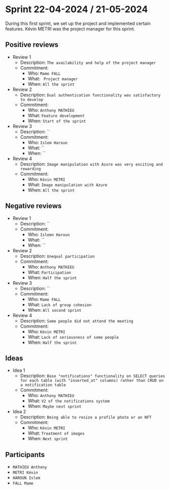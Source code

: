 # Sprint 22-04-2024 / 21-05-2024

During this first sprint, we set up the project and implemented certain features. Kévin METRI was the project manager for this sprint.

## Positive reviews

- Review 1
    - Description: `The availability and help of the project manager`
    - Commitment:
        - Who: `Mame FALL`
        - What: ` Project manager`
        - When: `All the sprint`
- Review 2
    - Description: `Dual authentication functionality was satisfactory to develop`
    - Commitment:
        - Who: `Anthony MATHIEU`
        - What: `Feature development`
        - When: `Start of the sprint`
- Review 3
    - Description: ``
    - Commitment:
        - Who: `Islem Haroun`
        - What: ``
        - When: ``
- Review 4
    - Description: `Image manipulation with Azure was very exciting and rewarding`
    - Commitment:
        - Who: `Kévin METRI`
        - What: `Image manipulation with Azure`
        - When: `All the sprint`

## Negative reviews

- Review 1
    - Description: ``
    - Commitment:
        - Who: `Islemn Haroun`
        - What: ``
        - When: ``
- Review 2
    - Description: `Unequal participation`
    - Commitment:
        - Who: `Anthony MATHIEU`
        - What: `Participation`
        - When: `Half the sprint`
- Review 3
    - Description: ``
    - Commitment:
        - Who: `Mame FALL`
        - What: `Lack of group cohesion`
        - When: `All second sprint`
- Review 4
    - Description: `Some people did not attend the meeting`
    - Commitment:
        - Who: `Kévin METRI`
        - What: `Lack of seriousness of some people`
        - When: `Half the sprint`

## Ideas

- Idea 1
    - Description: `Base "notifications" functionality on SELECT queries for each table (with "inserted_at" columns) rather than CRUD on a notification table`
    - Commitment:
        - Who: `Anthony MATHIEU`
        - What: `V2 of the notifications system`
        - When: `Maybe next sprint`
- Idea 2
    - Description: `Being able to resize a profile photo or an NFT`
    - Commitment:
        - Who: `Kévin METRI`
        - What: `Treatment of images`
        - When: `Next sprint`
## Participants

- `MATHIEU Anthony`
- `METRI Kévin`
- `HAROUN Islem`
- `FALL Mame`